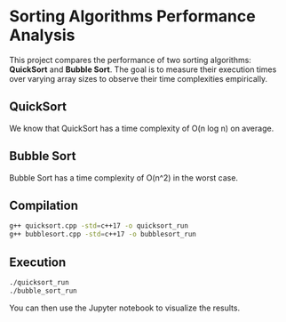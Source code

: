 # Sorting Algorithms Performance Analysis

This project compares the performance of two sorting algorithms:
**QuickSort** and **Bubble Sort**. The goal is to measure their execution
times over varying array sizes to observe their time complexities
empirically.

## QuickSort
We know that QuickSort has a time complexity of O(n log n) on average.

## Bubble Sort
Bubble Sort has a time complexity of O(n^2) in the worst case.

## Compilation

```bash
g++ quicksort.cpp -std=c++17 -o quicksort_run
g++ bubblesort.cpp -std=c++17 -o bubblesort_run
```

## Execution

```bash
./quicksort_run
./bubble_sort_run
```

You can then use the Jupyter notebook to visualize the results.